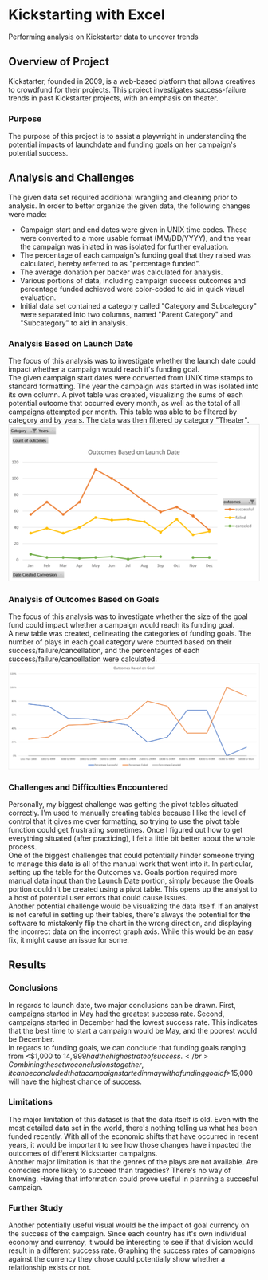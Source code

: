 # Kickstarting with Excel
Performing analysis on Kickstarter data to uncover trends
## Overview of Project
Kickstarter, founded in 2009, is a web-based platform that allows creatives to crowdfund for their projects. This project investigates success-failure trends in past Kickstarter projects, with an emphasis on theater. 
### Purpose
The purpose of this project is to assist a playwright in understanding the potential impacts of launchdate and funding goals on her campaign's potential success. 
## Analysis and Challenges
The given data set required additional wrangling and cleaning prior to analysis. In order to better organize the given data, the following changes were made:
* Campaign start and end dates were given in UNIX time codes. These were converted to a more usable format (MM/DD/YYYY), and the year the campaign was iniated in was isolated for further evaluation. 
* The percentage of each campaign's funding goal that they raised was calculated, hereby referred to as "percentage funded". 
* The average donation per backer was calculated for analysis. 
* Various portions of data, including campaign success outcomes and percentage funded achieved were color-coded to aid in quick visual evaluation. 
* Initial data set contained a category called "Category and Subcategory" were separated into two columns, named "Parent Category" and "Subcategory" to aid in analysis. 
### Analysis Based on Launch Date
The focus of this analysis was to investigate whether the launch date could impact whether a campaign would reach it's funding goal.</br>
The given campaign start dates were converted from UNIX time stamps to standard formatting. The year the campaign was started in was isolated into its own column. A pivot table was created, visualizing the sums of each potential outcome that occurred every month, as well as the total of all campaigns attempted per month. This table was able to be filtered by category and by years. The data was then filtered by category "Theater".
![Theater Outcome vs Launch](resources/Theater_Outcomes_vs_Launch.png)
### Analysis of Outcomes Based on Goals
The focus of this analysis was to investigate whether the size of the goal fund could impact whether a campaign would reach its funding goal.</br>
A new table was created, delineating the categories of funding goals. The number of plays in each goal category were counted based on their success/failure/cancellation, and the percentages of each success/failure/cancellation were calculated.
![Outcomes vs Goals](resources/Outcomes_vs_Goals.png)
### Challenges and Difficulties Encountered
Personally, my biggest challenge was getting the pivot tables situated correctly. I'm used to manually creating tables because I like the level of control that it gives me over formatting, so trying to use the pivot table function could get frustrating sometimes. Once I figured out how to get everything situated (after practicing), I felt a little bit better about the whole process. </br>
One of the biggest challenges that could potentially hinder someone trying to manage this data is all of the manual work that went into it. In particular, setting up the table for the Outcomes vs. Goals portion required more manual data input than the Launch Date portion, simply because the Goals portion couldn't be created using a pivot table. This opens up the analyst to a host of potential user errors that could cause issues. </br>
Another potential challenge would be visualizing the data itself. If an analyst is not careful in setting up their tables, there's always the potential for the software to mistakenly flip the chart in the wrong direction, and displaying the incorrect data on the incorrect graph axis. While this would be an easy fix, it might cause an issue for some. 
## Results
### Conclusions
In regards to launch date, two major conclusions can be drawn. First, campaigns started in May had the greatest success rate. Second, campaigns started in December had the lowest success rate. This indicates that the best time to start a campaign would be May, and the poorest would be December. </br>
In regards to funding goals, we can conclude that funding goals ranging from <$1,000 to $14,999 had the highest rate of success. </br>
Combining these two conclusions together, it can be concluded that a campaign started in may with a funding goal of >$15,000 will have the highest chance of success. </br>
### Limitations
The major limitation of this dataset is that the data itself is old. Even with the most detailed data set in the world, there's nothing telling us what has been funded recently. With all of the economic shifts that have occurred in recent years, it would be important to see how those changes have impacted the outcomes of different Kickstarter campaigns. </br>
Another major limitation is that the genres of the plays are not available. Are comedies more likely to succeed than tragedies? There's no way of knowing. Having that information could prove useful in planning a succesful campaign. 
### Further Study
Another potentially useful visual would be the impact of goal currency on the success of the campaign. Since each country has it's own individual economy and currency, it would be interesting to see if that division would result in a different success rate. Graphing the success rates of campaigns against the currency they chose could potentially show whether a relationship exists or not. </br>
